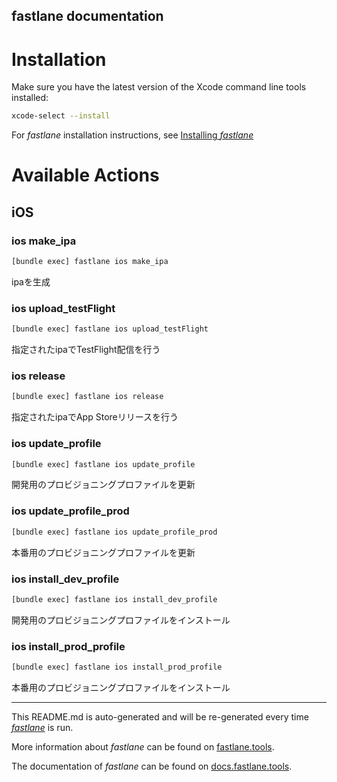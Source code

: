 fastlane documentation
----

# Installation

Make sure you have the latest version of the Xcode command line tools installed:

```sh
xcode-select --install
```

For _fastlane_ installation instructions, see [Installing _fastlane_](https://docs.fastlane.tools/#installing-fastlane)

# Available Actions

## iOS

### ios make_ipa

```sh
[bundle exec] fastlane ios make_ipa
```

ipaを生成

### ios upload_testFlight

```sh
[bundle exec] fastlane ios upload_testFlight
```

指定されたipaでTestFlight配信を行う

### ios release

```sh
[bundle exec] fastlane ios release
```

指定されたipaでApp Storeリリースを行う

### ios update_profile

```sh
[bundle exec] fastlane ios update_profile
```

開発用のプロビジョニングプロファイルを更新

### ios update_profile_prod

```sh
[bundle exec] fastlane ios update_profile_prod
```

本番用のプロビジョニングプロファイルを更新

### ios install_dev_profile

```sh
[bundle exec] fastlane ios install_dev_profile
```

開発用のプロビジョニングプロファイルをインストール

### ios install_prod_profile

```sh
[bundle exec] fastlane ios install_prod_profile
```

本番用のプロビジョニングプロファイルをインストール

----

This README.md is auto-generated and will be re-generated every time [_fastlane_](https://fastlane.tools) is run.

More information about _fastlane_ can be found on [fastlane.tools](https://fastlane.tools).

The documentation of _fastlane_ can be found on [docs.fastlane.tools](https://docs.fastlane.tools).
